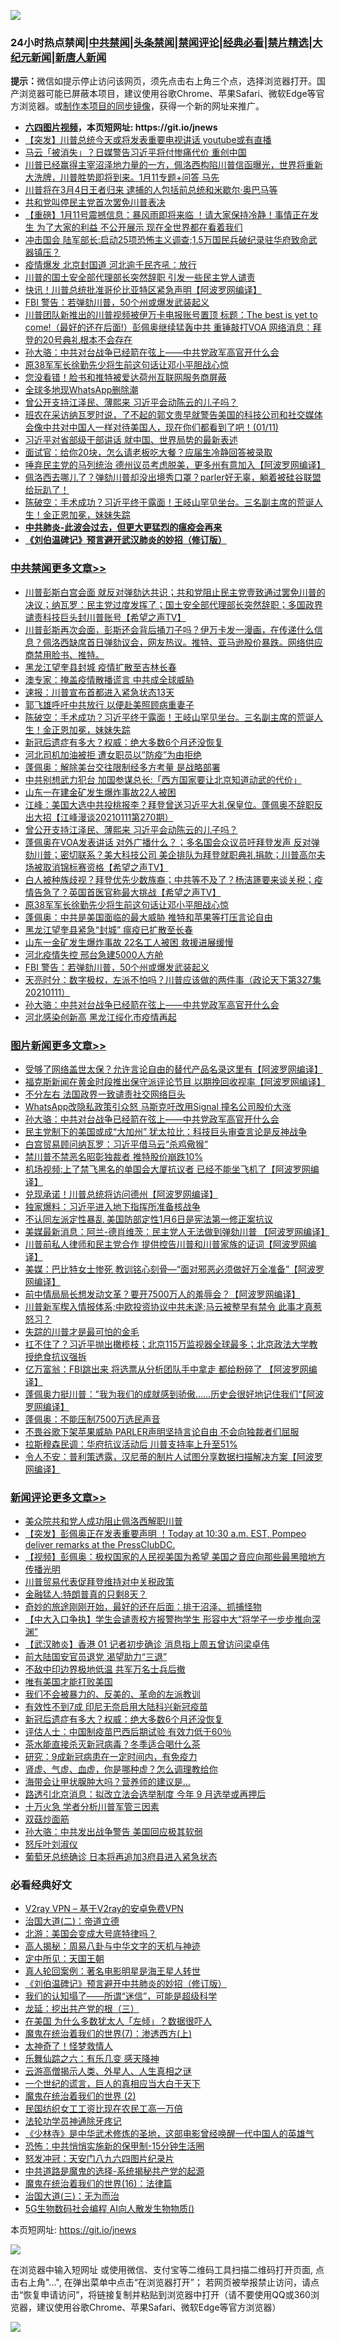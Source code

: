 ![](https://raw.githubusercontent.com/fqnews/bnews/master/64photo/fqnews-qr.jpg)

<div id="tt">
<h3>24小时热点禁闻|<a href="#%E4%B8%AD%E5%85%B1%E7%A6%81%E9%97%BB%E6%9B%B4%E5%A4%9A%E6%96%87%E7%AB%A0">中共禁闻</a>|<a href="#%E5%9B%BE%E7%89%87%E6%96%B0%E9%97%BB%E6%9B%B4%E5%A4%9A%E6%96%87%E7%AB%A0">头条禁闻</a>|<a href="#%E6%96%B0%E9%97%BB%E8%AF%84%E8%AE%BA%E6%9B%B4%E5%A4%9A%E6%96%87%E7%AB%A0">禁闻评论|<a href="#%E5%BF%85%E7%9C%8B%E7%BB%8F%E5%85%B8%E5%A5%BD%E6%96%87">经典必看|<a href="/video.md#%E7%A6%81%E7%89%87%E7%B2%BE%E9%80%89">禁片精选</a>|<a href="https://github.com/fqnews/djy/blob/master/gb/nf1351518.md#1">大纪元新闻</a>|<a href="https://github.com/fqnews/ntdtv/blob/master/gb/prog204.md#1">新唐人新闻</a></h3>
<div><b>提示：</b>微信如提示停止访问该网页，须先点击右上角三个点，选择浏览器打开。国产浏览器可能已屏蔽本项目，建议使用谷歌Chrome、苹果Safari、微软Edge等官方浏览器。或<a href="https://github.com/fqnews/bnews/blob/master/%E5%88%B6%E4%BD%9Cgit%E7%A6%81%E9%97%BB%E9%95%9C%E5%83%8F.md">制作本项目的同步镜像</a>，获得一个新的网址来推广。</div>
<ul>
<li><b><a href="http://d1.bdrive.tk/64.mp4" target="_blank">六四图片视频</a>，本页短网址: https://git.io/jnews</b></li>
<li><a href="/comments/20210112/1465664.md">【突发】川普总统今天或将发表重要电视讲话  youtube或有直播</a></li>
<li><a href="/cnnews/20210112/1465680.md">马云「被消失」？日媒警告习近平将付惨痛代价 重创中国</a></li>
<li><a href="/bannedvideo/20210112/1465839.md">川普已经赢得主宰沼泽地力量的一方，佩洛西构陷川普信函曝光，世界将重新大洗牌，川普胜势即将到来。1月11专题+问答 马先</a></li>
<li><a href="/ssgc/20210112/1465915.md">川普将在3月4日王者归来 逮捕的人包括前总统和米歇尔·奥巴马等</a></li>
<li><a href="/cbnews/20210112/1465707.md">共和党叫停民主党首次罢免川普表决</a></li>
<li><a href="/comments/20210112/1465938.md">【重磅】1月11号震撼信息：暴风雨即将来临 ！请大家保持冷静！事情正在发生 为了大家的利益 不公开展示 现在全世界都在看着我们</a></li>
<li><a href="/cnnews/20210112/1465821.md">冲击国会 陆军部长:​​​​​启动25项恐怖主义调查;1.5万国民兵破纪录驻华府致命武器镇压？</a></li>
<li><a href="/cbnews/20210112/1465725.md">疫情爆发 北京封国道 河北逾千民齐吼：放行</a></li>
<li><a href="/cnnews/20210112/1465890.md">川普的国土安全部代理部长突然辞职 引发一些民主党人谴责</a></li>
<li><a href="/cnnews/20210112/1465874.md">快讯！川普总统批准哥伦比亚特区紧急声明【阿波罗网编译】</a></li>
<li><a href="/cbnews/20210112/1465911.md">FBI 警告：若弹劾川普，50个州或爆发武装起义</a></li>
<li><a href="/comments/20210112/1466006.md">川普团队新推出的川普视频被伊万卡电报账号置顶 标题：The best is yet to come!（最好的还在后面!）彭佩奥继续猛轰中共 重锤敲打VOA   网络消息：拜登的20号典礼根本不会存在</a></li>
<li><a href="/comments/20210112/1465909.md">孙大骆：中共对台战争已经箭在弦上——中共党政军高官开什么会</a></li>
<li><a href="/cbnews/20210112/1465974.md">原38军军长徐勤先少将生前这句话让邓小平胆战心惊</a></li>
<li><a href="/cnnews/20210112/1465972.md">您没看错！脸书和推特被爱达荷州互联网服务商屏蔽</a></li>
<li><a href="/cnnews/20210112/1465741.md">全球多地现WhatsApp删除潮</a></li>
<li><a href="/cbnews/20210112/1465983.md">曾公开支持江泽民、薄熙来 习近平会动陈云的儿子吗？</a></li>
<li><a href="/bannedvideo/20210112/1466092.md">班农在采访纳瓦罗时说，了不起的郭文贵早就警告美国的科技公司和社交媒体会像中共对中国人一样对待美国人，现在你们都看到了吧！(01/11)</a></li>
<li><a href="/headline/20210112/1465652.md">习近平对省部级干部讲话 就中国、世界局势的最新表述</a></li>
<li><a href="/lifebaike/20210112/1465773.md">面试官：给你20块，怎么请老板吃大餐？应届生冷静回答被录取</a></li>
<li><a href="/cnnews/20210112/1466045.md">唾弃民主党的马列统治 德州议员考虑脱美，更多州有意加入【阿波罗网编译】</a></li>
<li><a href="/bannedvideo/20210112/1465800.md">佩洛西去哪儿了？弹劾川普却没出境秀口罩？parler好无辜，躺着被硅谷联盟给玩趴了！</a></li>
<li><a href="/cbnews/20210112/1466147.md">陈破空：手术成功？习近平终于露面！王岐山罕见坐台。三名副主席的荒诞人生！金正恩加冕，妹妹失踪</a></li>
<li><b><a href="/comments/20200211/1275071.md" target="_blank">中共肺炎-此波会过去，但更大更猛烈的瘟疫会再来</a></b></li>
<li><b><a href="/comments/20200207/1272816.md" target="_blank">《刘伯温碑记》预言避开武汉肺炎的妙招（修订版）</a></b></li>
</ul>
</div>

<div class="catlist">
<h3><a href="/cbnews/" target="_blank">中共禁闻</a><span><a href="/cbnews/" target="_blank" rel="nofollow">更多文章>></a></span></h3>
<ul>
<li><a href="/cbnews/20210112/1466235.md" target="_blank">川普彭斯白宫会面 就反对弹劾达共识；共和党阻止民主党壹致通过罢免川普的决议；纳瓦罗：民主党过度发挥了；国土安全部代理部长突然辞职；多国政界谴责科技巨头封川普账号【希望之声TV】</a></li>
<li><a href="/cbnews/20210112/1466222.md" target="_blank">川普彭斯再次会面，彭斯还会背后捅刀子吗？伊万卡发一漫画，在传递什么信息？佩洛西缺席首日弹劾议会，网友热议。推特、亚马逊股价暴跌。网络供应商禁用脸书、推特。</a></li>
<li><a href="/cbnews/20210112/1466194.md" target="_blank">黑龙江望奎县封城 疫情扩散至吉林长春</a></li>
<li><a href="/cbnews/20210112/1466195.md" target="_blank">澳专家：掩盖疫情散播谎言 中共成全球威胁</a></li>
<li><a href="/cbnews/20210112/1466187.md" target="_blank">速报：川普宣布首都进入紧急状态13天</a></li>
<li><a href="/cbnews/20210112/1466186.md" target="_blank">郭飞雄呼吁中共放行 以便赴美照顾病重妻子</a></li>
<li><a href="/cbnews/20210112/1466147.md" target="_blank">陈破空：手术成功？习近平终于露面！王岐山罕见坐台。三名副主席的荒诞人生！金正恩加冕，妹妹失踪</a></li>
<li><a href="/comments/20210112/1466114.md" target="_blank">新冠后遗症有多大？权威：绝大多数6个月还没恢复</a></li>
<li><a href="/cbnews/20210112/1466107.md" target="_blank">河北司机加油被拒 遭女职员以&#8221;防疫&#8221;为由拒绝</a></li>
<li><a href="/cbnews/20210112/1466084.md" target="_blank">蓬佩奥：解除美台交往限制经多方考量 是战略部署</a></li>
<li><a href="/cbnews/20210112/1466067.md" target="_blank">中共别想武力犯台 加国参谋总长:「西方国家要让北京知道动武的代价」</a></li>
<li><a href="/cbnews/20210112/1466042.md" target="_blank">山东一在建金矿发生爆炸事故22人被困</a></li>
<li><a href="/cbnews/20210112/1466005.md" target="_blank">江峰：美国大选中共投桃报李？拜登曾送习近平大礼保皇位。蓬佩奥不辞职反出大招【江峰漫谈20210111第270期）</a></li>
<li><a href="/cbnews/20210112/1465983.md" target="_blank">曾公开支持江泽民、薄熙来 习近平会动陈云的儿子吗？</a></li>
<li><a href="/cbnews/20210112/1465976.md" target="_blank">蓬佩奥在VOA发表讲话 对外广播什么？；多名国会众议员吁拜登发声 反对弹劾川普；密切联系？美大科技公司 美企排队为拜登就职典礼捐款；川普高尔夫场被取消锦标赛资格【希望之声TV】</a></li>
<li><a href="/cbnews/20210112/1465975.md" target="_blank">白人被种族歧视？拜登优先少数族裔；中共等不及了？杨洁篪要来谈关税；疫情告急了？英国首医官称最大挑战【希望之声TV】</a></li>
<li><a href="/cbnews/20210112/1465974.md" target="_blank">原38军军长徐勤先少将生前这句话让邓小平胆战心惊</a></li>
<li><a href="/cbnews/20210112/1465971.md" target="_blank">蓬佩奥：中共是美国面临的最大威胁 推特和苹果等打压言论自由</a></li>
<li><a href="/cbnews/20210112/1465968.md" target="_blank">黑龙江望奎县紧急“封城” 瘟疫已扩散至长春</a></li>
<li><a href="/cbnews/20210112/1465961.md" target="_blank">山东一金矿发生爆炸事故 22名工人被困 救援进展缓慢</a></li>
<li><a href="/cbnews/20210112/1465937.md" target="_blank">河北疫情失控 邢台急建5000人方舱</a></li>
<li><a href="/cbnews/20210112/1465911.md" target="_blank">FBI 警告：若弹劾川普，50个州或爆发武装起义</a></li>
<li><a href="/cbnews/20210112/1465918.md" target="_blank">天亮时分：数字极权，左派不怕吗？川普应该做的两件事（政论天下第327集 20210111）</a></li>
<li><a href="/comments/20210112/1465909.md" target="_blank">孙大骆：中共对台战争已经箭在弦上——中共党政军高官开什么会</a></li>
<li><a href="/cbnews/20210112/1465904.md" target="_blank">河北感染创新高 黑龙江绥化市疫情再起</a></li>

</ul>
</div>
<div class="catlist">
<h3><a href="/topimagenews/" target="_blank">图片新闻</a><span><a href="/topimagenews/" target="_blank" rel="nofollow">更多文章>></a></span></h3>
<ul>
<li><a href="/topimagenews/20210112/1466219.md" target="_blank">受够了网络盖世太保？允许言论自由的替代产品名录这里有【阿波罗网编译】</a></li>
<li><a href="/topimagenews/20210112/1466179.md" target="_blank">福克斯新闻在黄金时段推出保守派评论节目 以期挽回收视率【阿波罗网编译】</a></li>
<li><a href="/topimagenews/20210112/1466041.md" target="_blank">不分左右 法国政界一致谴责社交网络巨头</a></li>
<li><a href="/topimagenews/20210112/1465936.md" target="_blank">WhatsApp改隐私政策引众怒 马斯克吁改用Signal 撞名公司股价大涨</a></li>
<li><a href="/comments/20210112/1465909.md" target="_blank">孙大骆：中共对台战争已经箭在弦上——中共党政军高官开什么会</a></li>
<li><a href="/topimagenews/20210112/1465782.md" target="_blank">民主党制下的美国或成“大加州” 犹太拉比：科技巨头审查言论是反神战争</a></li>
<li><a href="/topimagenews/20210112/1465723.md" target="_blank">白宫贸易顾问纳瓦罗：习近平借马云“杀鸡儆猴”</a></li>
<li><a href="/topimagenews/20210112/1465662.md" target="_blank">禁川普不禁恶名昭彰独裁者 推特股价崩跌10%</a></li>
<li><a href="/topimagenews/20210111/1465507.md" target="_blank">机场视频:上了禁飞黑名的单国会大厦抗议者 已经不能坐飞机了【阿波罗网编译】</a></li>
<li><a href="/topimagenews/20210111/1465255.md" target="_blank">兑现承诺！川普总统将访问德州【阿波罗网编译】</a></li>
<li><a href="/comments/20210111/1465172.md" target="_blank">独家爆料：习近平进入地下指挥所准备核战争</a></li>
<li><a href="/topimagenews/20210111/1465099.md" target="_blank">不认同左派定性暴乱 美国防部定性1月6日是宪法第一修正案抗议</a></li>
<li><a href="/topimagenews/20210111/1465086.md" target="_blank">美媒最新消息：阿兰-德肖维茨：民主党人无法做到弹劾川普 【阿波罗网编译】</a></li>
<li><a href="/topimagenews/20210111/1465046.md" target="_blank">川普前私人律师和民主党合作 提供控告川普和川普家族的证词【阿波罗网编译】</a></li>
<li><a href="/topimagenews/20210110/1464988.md" target="_blank">美媒：巴比特女士惨死 教训铭心刻骨—“面对邪恶必须做好万全准备”【阿波罗网编译】</a></li>
<li><a href="/topimagenews/20210110/1464846.md" target="_blank">前中情局局长想发动文革？要开7500万人的羞辱会？【阿波罗网编译】</a></li>
<li><a href="/topimagenews/20210110/1464845.md" target="_blank">川普新军楔入情报体系;中欧投资协议中共未遂;马云被整早有禁令 此事才真惹怒习？</a></li>
<li><a href="/comments/20210110/1464812.md" target="_blank">失踪的川普才是最可怕的金毛</a></li>
<li><a href="/topimagenews/20210110/1464794.md" target="_blank">扛不住了？习近平抛出橄榄枝；北京115万监视器全球最多；北京政法大学教授绝食抗议强拆</a></li>
<li><a href="/topimagenews/20210110/1464779.md" target="_blank">亿万富翁：FBI跳出来 将选票从分析团队手中拿走 都给粉碎了 【阿波罗网编译】</a></li>
<li><a href="/topimagenews/20210110/1464749.md" target="_blank">蓬佩奥力挺川普：&#8221;我为我们的成就感到骄傲&#8230;&#8230;历史会很好地记住我们“【阿波罗网编译】</a></li>
<li><a href="/topimagenews/20210110/1464585.md" target="_blank">蓬佩奥：不能压制7500万选民声音</a></li>
<li><a href="/topimagenews/20210110/1464540.md" target="_blank">不畏谷歌下架苹果威胁 PARLER声明坚持言论自由 不会向独裁者们屈服</a></li>
<li><a href="/topimagenews/20210110/1464537.md" target="_blank">拉斯穆森民调：华府抗议活动后 川普支持率上升至51%</a></li>
<li><a href="/topimagenews/20210110/1464511.md" target="_blank">令人不安：普利策透露，汉尼蒂的制片人试图分享数据扫描解决方案【阿波罗网编译】</a></li>

</ul>
</div>
<div class="catlist">
<h3><a href="/comments/" target="_blank">新闻评论</a><span><a href="/comments/" target="_blank" rel="nofollow">更多文章>></a></span></h3>
<ul>
<li><a href="/comments/20210112/1466250.md" target="_blank">美众院共和党人成功阻止佩洛西解职川普</a></li>
<li><a href="/comments/20210112/1466249.md" target="_blank">【突发】彭佩奥正在发表重要声明 ！Today at 10:30 a.m. EST, Pompeo  deliver remarks at the PressClubDC.</a></li>
<li><a href="/comments/20210112/1466240.md" target="_blank">【视频】彭佩奥：极权国家的人民视美国为希望 美国之音应向那些最黑暗地方传播光明</a></li>
<li><a href="/comments/20210112/1466223.md" target="_blank">川普贸易代表促拜登维持对中关税政策</a></li>
<li><a href="/comments/20210112/1466218.md" target="_blank">金融猛人:特朗普真的只剩8天？</a></li>
<li><a href="/comments/20210112/1466174.md" target="_blank">奇妙的旅途刚刚开始，最好的还在后面：排干沼泽、抓捕怪物</a></li>
<li><a href="/comments/20210112/1466199.md" target="_blank">【中大入口争执】学生会谴责校方报警拘学生 形容中大“将学子一步步推向深渊”</a></li>
<li><a href="/comments/20210112/1466198.md" target="_blank">【武汉肺炎】香港 01 记者初步确诊 消息指上周五曾访问梁卓伟</a></li>
<li><a href="/comments/20210112/1466181.md" target="_blank">前大陆国安官员退党 渴望助力“三退”</a></li>
<li><a href="/comments/20210112/1466139.md" target="_blank">不敌中印边界极地低温 共军万名士兵后撤</a></li>
<li><a href="/comments/20210112/1466124.md" target="_blank">唯有美国才能打败美国</a></li>
<li><a href="/comments/20210112/1466123.md" target="_blank">我们不会被暴力的、反美的、革命的左派教训</a></li>
<li><a href="/comments/20210112/1466117.md" target="_blank">有效性不到7成 印尼无奈启用大陆科兴新冠疫苗</a></li>
<li><a href="/comments/20210112/1466114.md" target="_blank">新冠后遗症有多大？权威：绝大多数6个月还没恢复</a></li>
<li><a href="/comments/20210112/1466101.md" target="_blank">评估人士：中国制疫苗巴西后期试验 有效力低于60％</a></li>
<li><a href="/comments/20210112/1466100.md" target="_blank">茶水能直接杀灭新冠病毒？冬季适合喝什么茶</a></li>
<li><a href="/comments/20210112/1466099.md" target="_blank">研究：9成新冠病患在一定时间内，有免疫力</a></li>
<li><a href="/comments/20210112/1466098.md" target="_blank">肾虚、气虚、血虚，你是哪种虚？怎么调理教给你</a></li>
<li><a href="/comments/20210112/1466097.md" target="_blank">海带会让甲状腺肿大吗？营养师的建议是&#8230;</a></li>
<li><a href="/comments/20210112/1466085.md" target="_blank">路透引北京消息：拟改立法会选举制度 今年 9 月选举或再押后</a></li>
<li><a href="/comments/20210112/1466068.md" target="_blank">十万火急 学者分析川普军管三因素</a></li>
<li><a href="/comments/20210112/1466047.md" target="_blank">双菇炒面筋</a></li>
<li><a href="/comments/20210112/1466034.md" target="_blank">孙大骆：中共发出战争警告 美国回应极其软弱</a></li>
<li><a href="/comments/20210112/1466036.md" target="_blank">怒斥叶刘淑仪</a></li>
<li><a href="/comments/20210112/1466033.md" target="_blank">葡萄牙总统确诊 日本将再追加3府县进入紧急状态</a></li>

</ul>
</div>

<div class="catlist">
<h3>必看经典好文</h3>
<ul>
<li><a href="/comments/20200112/1257608.md" target="_blank">V2ray VPN &#8211; 基于V2ray的安卓免费VPN</a></li>
<li><a href="/cbnews/20180308/911611.md" target="_blank">治国大道(二)：帝道立德</a></li>
<li><a href="/comments/20200712/1359488.md" target="_blank">北游：美国会变成大号底特律吗？</a></li>
<li><a href="/aomi/history/20170924/831575.md" target="_blank">高人揭秘：周易八卦与中华文字的天机与神迹</a></li>
<li><a href="/tculture/xiulian/20151111/470021.md" target="_blank">定中所见：天国王朝</a></li>
<li><a href="/comments/20200523/1332915.md" target="_blank">真人轮回案例：著名电影明星是海王星人转世</a></li>
<li><a href="/comments/20200207/1272816.md" target="_blank">《刘伯温碑记》预言避开中共肺炎的妙招（修订版）</a></li>
<li><a href="/sohnews/20161029/607205.md" target="_blank">我们的认知塌了——所谓“迷信”，可能是超级科学</a></li>
<li><a href="/comments/20200929/1405201.md" target="_blank">龙延：挖出共产党的根（三）</a></li>
<li><a href="/comments/20200427/1319933.md" target="_blank">在美国 为什么多数犹太人「左倾」？数据很吓人</a></li>
<li><a href="/topimagenews/20180527/948369.md" target="_blank">魔鬼在统治着我们的世界(7)：渗透西方(上)</a></li>
<li><a href="/ccpdope/20200907/1392129.md" target="_blank">太神奇了！怪梦救情人</a></li>
<li><a href="/tculture/20190101/792146.md" target="_blank">乐舞仙踪之六：有乐几变 感天降神</a></li>
<li><a href="/comments/20200919/82684.md" target="_blank">云游高僧揭示人类、外星人、人生真相之谜</a></li>
<li><a href="/comments/20200621/1348067.md" target="_blank">一个世纪的谎言，巨人的真相应当大白于天下</a></li>
<li><a href="/topimagenews/20180520/944940.md" target="_blank">魔鬼在统治着我们的世界 (2)</a></li>
<li><a href="/lifebaike/20200515/1328783.md" target="_blank">民国纺织女工工资比现在农民工高一万倍</a></li>
<li><a href="/health/20170626/780263.md" target="_blank">法轮功学员神通除牙疼记</a></li>
<li><a href="/comments/20201013/1412612.md" target="_blank">《少林寺》是中华武术修炼的圣地，这部电影曾经唤醒一代中国人的英雄气</a></li>
<li><a href="/baitai/20200711/1359005.md" target="_blank">恐怖：中共悄悄实施新的保甲制-15分钟生活圈</a></li>
<li><a href="/comments/20200604/783200.md" target="_blank">怒发冲冠：天安门八九六四图片纪录片</a></li>
<li><a href="/comments/20181209/1044543.md" target="_blank">中共道路是魔鬼的选择-系统揭秘共产党的起源</a></li>
<li><a href="/topimagenews/20180615/958090.md" target="_blank">魔鬼在统治着我们的世界(16)：法律篇</a></li>
<li><a href="/cbnews/20180309/912114.md" target="_blank">治国大道(三)：无为而治</a></li>
<li><a href="/topimagenews/20200527/1335347.md" target="_blank">5G生物数码社会编程 AI向人散发生物物质()</a></li>

</ul>
</div>

本页短网址: https://git.io/jnews

![](https://raw.githubusercontent.com/fqnews/bnews/master/64photo/fqnews-qr.jpg)

在浏览器中输入短网址 或使用微信、支付宝等二维码工具扫描二维码打开页面, 点击右上角"...", 在弹出菜单中点击“在浏览器打开”； 若网页被举报禁止访问，请点击“恢复申请访问”，将链接复制并粘贴到浏览器中打开（请不要使用QQ或360浏览器，建议使用谷歌Chrome、苹果Safari、微软Edge等官方浏览器）

![](https://raw.githubusercontent.com/fqnews/bnews/master/64photo/wx.jpg)